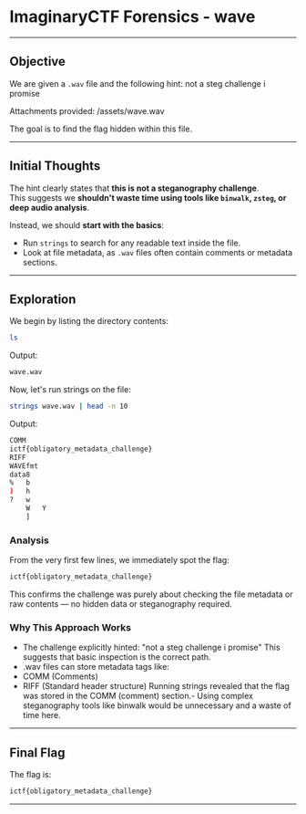 # ImaginaryCTF Forensics - wave

---

## **Objective**
We are given a `.wav` file and the following hint:
not a steg challenge i promise

Attachments provided: /assets/wave.wav


The goal is to find the flag hidden within this file.

---

## **Initial Thoughts**
The hint clearly states that **this is not a steganography challenge**.  
This suggests we **shouldn't waste time using tools like `binwalk`, `zsteg`, or deep audio analysis**.

Instead, we should **start with the basics**:
- Run `strings` to search for any readable text inside the file.
- Look at file metadata, as `.wav` files often contain comments or metadata sections.

---

## **Exploration**

We begin by listing the directory contents:

```bash
ls
```
Output:
```bash
wave.wav
```
Now, let's run strings on the file:
```bash
strings wave.wav | head -n 10
```
Output:
```bash
COMM
ictf{obligatory_metadata_challenge}
RIFF
WAVEfmt 
data8
%	b	
)	h	
?	w	
	W	Y
 	]	
```
### Analysis
From the very first few lines, we immediately spot the flag:
```bash
ictf{obligatory_metadata_challenge}
```
This confirms the challenge was purely about checking the file metadata or raw contents — no hidden data or steganography required.

### Why This Approach Works
- The challenge explicitly hinted:
    "not a steg challenge i promise"
This suggests that basic inspection is the correct path.
- .wav files can store metadata tags like:
 - COMM (Comments)
 - RIFF (Standard header structure)
Running strings revealed that the flag was stored in the COMM (comment) section.- Using complex steganography tools like binwalk would be unnecessary and a waste of time here.
---
## Final Flag
The flag is:
```bash
ictf{obligatory_metadata_challenge}
```
---
